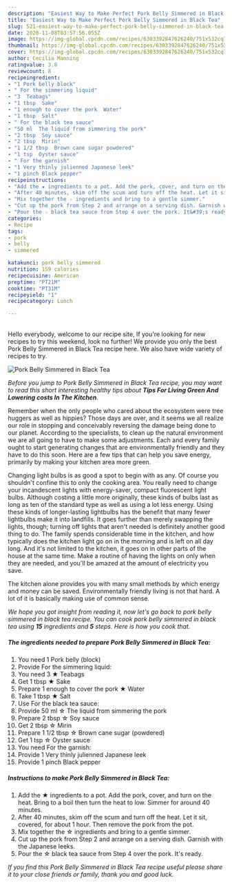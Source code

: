 ```yaml
---
description: "Easiest Way to Make Perfect Pork Belly Simmered in Black Tea"
title: "Easiest Way to Make Perfect Pork Belly Simmered in Black Tea"
slug: 521-easiest-way-to-make-perfect-pork-belly-simmered-in-black-tea
date: 2020-11-08T03:57:56.055Z
image: https://img-global.cpcdn.com/recipes/6303392847626240/751x532cq70/pork-belly-simmered-in-black-tea-recipe-main-photo.jpg
thumbnail: https://img-global.cpcdn.com/recipes/6303392847626240/751x532cq70/pork-belly-simmered-in-black-tea-recipe-main-photo.jpg
cover: https://img-global.cpcdn.com/recipes/6303392847626240/751x532cq70/pork-belly-simmered-in-black-tea-recipe-main-photo.jpg
author: Cecilia Manning
ratingvalue: 3.8
reviewcount: 8
recipeingredient:
- "1 Pork belly block"
- " For the simmering liquid"
- "3  Teabags"
- "1 tbsp  Sake"
- "1 enough to cover the pork  Water"
- "1 tbsp  Salt"
- " For the black tea sauce"
- "50 ml  The liquid from simmering the pork"
- "2 tbsp  Soy sauce"
- "2 tbsp  Mirin"
- "1 1/2 tbsp  Brown cane sugar powdered"
- "1 tsp  Oyster sauce"
- " For the garnish"
- "1 Very thinly julienned Japanese leek"
- "1 pinch Black pepper"
recipeinstructions:
- "Add the ★ ingredients to a pot. Add the pork, cover, and turn on the heat. Bring to a boil then turn the heat to low. Simmer for around 40 minutes."
- "After 40 minutes, skim off the scum and turn off the heat. Let it sit, covered, for about 1 hour. Then remove the pork from the pot."
- "Mix together the ☆ ingredients and bring to a gentle simmer."
- "Cut up the pork from Step 2 and arrange on a serving dish. Garnish with the Japanese leeks."
- "Pour the ☆ black tea sauce from Step 4 over the pork. It&#39;s ready."
categories:
- Recipe
tags:
- pork
- belly
- simmered

katakunci: pork belly simmered 
nutrition: 159 calories
recipecuisine: American
preptime: "PT21M"
cooktime: "PT31M"
recipeyield: "1"
recipecategory: Lunch

---
```

<br>
Hello everybody, welcome to our recipe site, If you're looking for new recipes to try this weekend, look no further! We provide you only the best Pork Belly Simmered in Black Tea recipe here. We also have wide variety of recipes to try.
<br>


![Pork Belly Simmered in Black Tea](https://img-global.cpcdn.com/recipes/6303392847626240/751x532cq70/pork-belly-simmered-in-black-tea-recipe-main-photo.jpg)

<i>Before you jump to Pork Belly Simmered in Black Tea recipe, you may want to read this short interesting healthy tips about 
<strong>Tips For Living Green And Lowering costs In The Kitchen</strong>.</i>
</br>

Remember when the only people who cared about the ecosystem were tree huggers as well as hippies? Those days are over, and it seems we all realize our role in stopping and conceivably reversing the damage being done to our planet. According to the specialists, to clean up the natural environment we are all going to have to make some adjustments. Each and every family ought to start generating changes that are environmentally friendly and they have to do this soon. Here are a few tips that can help you save energy, primarily by making your kitchen area more green.

Changing light bulbs is as good a spot to begin with as any. Of course you shouldn't confine this to only the cooking area. You really need to change your incandescent lights with energy-saver, compact fluorescent light bulbs. Although costing a little more originally, these kinds of bulbs last as long as ten of the standard type as well as using a lot less energy. Using these kinds of longer-lasting lightbulbs has the benefit that many fewer lightbulbs make it into landfills. It goes further than merely swapping the lights, though; turning off lights that aren't needed is definitely another good thing to do. The family spends considerable time in the kitchen, and how typically does the kitchen light go on in the morning and is left on all day long. And it's not limited to the kitchen, it goes on in other parts of the house at the same time. Make a routine of having the lights on only when they are needed, and you'll be amazed at the amount of electricity you save.

The kitchen alone provides you with many small methods by which energy and money can be saved. Environmentally friendly living is not that hard. A lot of it is basically making use of common sense.


<i>We hope you got insight from reading it, now let's go back to pork belly simmered in black tea recipe. You can cook pork belly simmered in black tea using <strong>15</strong> ingredients and <strong>5</strong> steps. Here is how you cook that.
</i>

##### The ingredients needed to prepare Pork Belly Simmered in Black Tea:

1. You need 1 Pork belly (block)
1. Provide  For the simmering liquid:
1. You need 3 ★ Teabags
1. Get 1 tbsp ★ Sake
1. Prepare 1 enough to cover the pork ★ Water
1. Take 1 tbsp ★ Salt
1. Use  For the black tea sauce:
1. Provide 50 ml ☆ The liquid from simmering the pork
1. Prepare 2 tbsp ☆ Soy sauce
1. Get 2 tbsp ☆ Mirin
1. Prepare 1 1/2 tbsp ☆ Brown cane sugar (powdered)
1. Get 1 tsp ☆ Oyster sauce
1. You need  For the garnish:
1. Provide 1 Very thinly julienned Japanese leek
1. Provide 1 pinch Black pepper


##### Instructions to make Pork Belly Simmered in Black Tea:

1. Add the ★ ingredients to a pot. Add the pork, cover, and turn on the heat. Bring to a boil then turn the heat to low. Simmer for around 40 minutes.
1. After 40 minutes, skim off the scum and turn off the heat. Let it sit, covered, for about 1 hour. Then remove the pork from the pot.
1. Mix together the ☆ ingredients and bring to a gentle simmer.
1. Cut up the pork from Step 2 and arrange on a serving dish. Garnish with the Japanese leeks.
1. Pour the ☆ black tea sauce from Step 4 over the pork. It&#39;s ready.


<i>If you find this Pork Belly Simmered in Black Tea recipe useful please share it to your close friends or family, thank you and good luck.</i>
